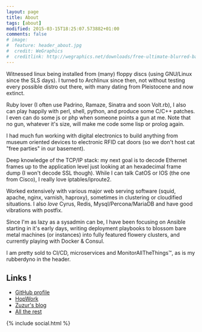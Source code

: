 ```yaml
---
layout: page
title: About
tags: [about]
modified: 2015-03-15T18:25:07.573882+01:00
comments: false
# image:
#  feature: header_about.jpg
#  credit: WeGraphics
#  creditlink: http://wegraphics.net/downloads/free-ultimate-blurred-background-pack/
---
```


Witnessed linux being installed from (many) floppy discs (using GNU/Linux since
the SLS days). I turned to Archlinux since then, not without testing every
possible distro out there, with many dating from Pleistocene and now extinct.

Ruby lover (I often use Padrino, Ramaze, Sinatra and soon Volt.rb), I also can
play happily with perl, shell, python, and produce some C/C++ patches. I even
can do some js or php when someone points a gun at me. Note that no gun,
whatever it's size, will make me code some lisp or prolog again.

I had much fun working with digital electronics to build anything from museum
oriented devices to electronic RFID cat doors (so we don't host cat "free
parties" in our basement).

Deep knowledge of the TCP/IP stack: my next goal is to decode Ethernet frames up
to the application level just looking at an hexadecimal frame dump (I won't
decode SSL though). While I can talk CatOS or IOS (the one from Cisco), I really
love iptables/iproute2.

Worked extensively with various major web serving software (squid, apache,
nginx, varnish, haproxy), sometimes in clustering or cloudified situations. I
also _love_ Cyrus, Redis, Mysql/Percona/MariaDB and have good vibrations with
postfix.

Since I'm as lazy as a sysadmin can be, I have been focusing on Ansible starting
in it's early days, writing deployment playbooks to blossom bare metal machines
(or instances) into fully featured flowery clusters, and currently playing with Docker & Consul.

I am pretty sold to CI/CD, microservices and MonitorAllTheThings™, as is my rubberdyno in the header.

## Links !

- [GitHub profile](https://github.com/leucos)
- [HopWork](https://www.hopwork.com/profile/michelblanc)
- [Zuzur's blog](http://arzur.net/)
- [All the rest](https://delicious.com/leucos)

{% include social.html %}
